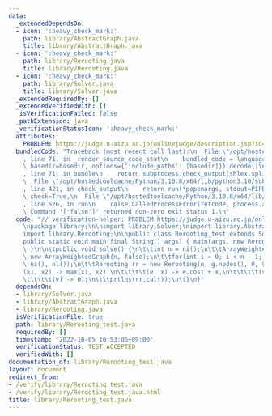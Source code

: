 ```yaml
---
data:
  _extendedDependsOn:
  - icon: ':heavy_check_mark:'
    path: library/AbstractGraph.java
    title: library/AbstractGraph.java
  - icon: ':heavy_check_mark:'
    path: library/Rerooting.java
    title: library/Rerooting.java
  - icon: ':heavy_check_mark:'
    path: library/Solver.java
    title: library/Solver.java
  _extendedRequiredBy: []
  _extendedVerifiedWith: []
  _isVerificationFailed: false
  _pathExtension: java
  _verificationStatusIcon: ':heavy_check_mark:'
  attributes:
    PROBLEM: https://judge.u-aizu.ac.jp/onlinejudge/description.jsp?id=GRL_5_B
  bundledCode: "Traceback (most recent call last):\n  File \"/opt/hostedtoolcache/Python/3.10.8/x64/lib/python3.10/site-packages/onlinejudge_verify/documentation/build.py\"\
    , line 71, in _render_source_code_stat\n    bundled_code = language.bundle(stat.path,\
    \ basedir=basedir, options={'include_paths': [basedir]}).decode()\n  File \"/opt/hostedtoolcache/Python/3.10.8/x64/lib/python3.10/site-packages/onlinejudge_verify/languages/user_defined.py\"\
    , line 71, in bundle\n    return subprocess.check_output(shlex.split(command))\n\
    \  File \"/opt/hostedtoolcache/Python/3.10.8/x64/lib/python3.10/subprocess.py\"\
    , line 421, in check_output\n    return run(*popenargs, stdout=PIPE, timeout=timeout,\
    \ check=True,\n  File \"/opt/hostedtoolcache/Python/3.10.8/x64/lib/python3.10/subprocess.py\"\
    , line 526, in run\n    raise CalledProcessError(retcode, process.args,\nsubprocess.CalledProcessError:\
    \ Command '['false']' returned non-zero exit status 1.\n"
  code: "// verification-helper: PROBLEM https://judge.u-aizu.ac.jp/onlinejudge/description.jsp?id=GRL_5_B\n\
    \npackage library;\n\nimport library.Solver;\nimport library.AbstractGraph;\n\
    import library.Rerooting;\n\npublic class Rerooting_test extends Solver {\n\t\
    public static void main(final String[] args) { main(args, new Rerooting_test());\
    \ }\n\n\tpublic void solve() {\n\t\tint n = ni();\n\t\tArrayWeightedGraph g =\
    \ new ArrayWeightedGraph(n, false);\n\t\tfor(int i = 0; i < n - 1; i ++) g.add(ni(),\
    \ ni(), nl());\n\t\tRerooting rr = new Rerooting(n, g.nodes(), 0, 0,\n\t\t\t\t\
    (x1, x2) -> max(x1, x2),\n\t\t\t\t(e, x) -> e.cost + x,\n\t\t\t\t(v, x) -> x,\n\
    \t\t\t\t(v) -> 0);\n\t\tprtlns(rr.cal());\n\t}\n}"
  dependsOn:
  - library/Solver.java
  - library/AbstractGraph.java
  - library/Rerooting.java
  isVerificationFile: true
  path: library/Rerooting_test.java
  requiredBy: []
  timestamp: '2022-10-05 10:53:05+09:00'
  verificationStatus: TEST_ACCEPTED
  verifiedWith: []
documentation_of: library/Rerooting_test.java
layout: document
redirect_from:
- /verify/library/Rerooting_test.java
- /verify/library/Rerooting_test.java.html
title: library/Rerooting_test.java
---
```

